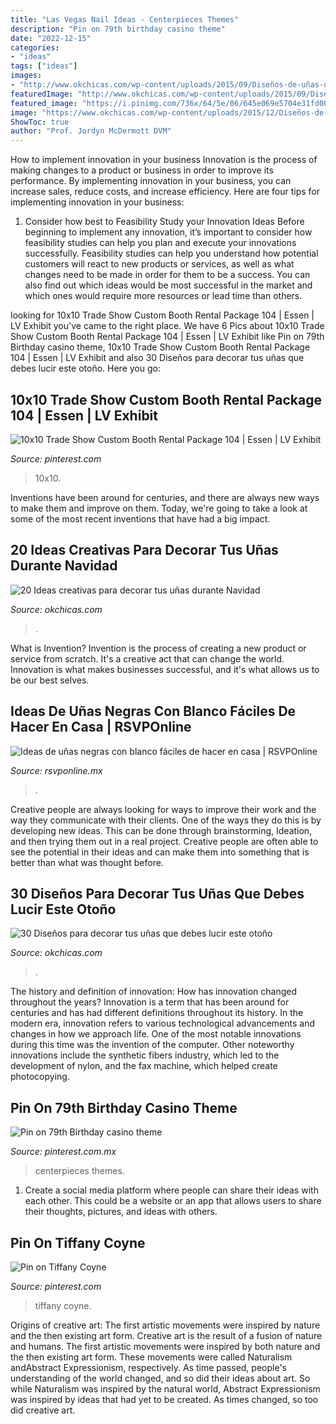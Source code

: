 ```yaml
---
title: "Las Vegas Nail Ideas - Centerpieces Themes"
description: "Pin on 79th birthday casino theme"
date: "2022-12-15"
categories:
- "ideas"
tags: ["ideas"]
images:
- "http://www.okchicas.com/wp-content/uploads/2015/09/Diseños-de-uñas-decoradas-6.jpg"
featuredImage: "http://www.okchicas.com/wp-content/uploads/2015/09/Diseños-de-uñas-decoradas-6.jpg"
featured_image: "https://i.pinimg.com/736x/64/5e/06/645e069e5704e31fd00d684d6de59d03.jpg"
image: "https://www.okchicas.com/wp-content/uploads/2015/12/Diseños-de-uñas-navideños-19.jpg"
ShowToc: true
author: "Prof. Jordyn McDermott DVM"
---
```



How to implement innovation in your business
Innovation is the process of making changes to a product or business in order to improve its performance. By implementing innovation in your business, you can increase sales, reduce costs, and increase efficiency. Here are four tips for implementing innovation in your business:
1. Consider how best to Feasibility Study your Innovation Ideas
Before beginning to implement any innovation, it’s important to consider how feasibility studies can help you plan and execute your innovations successfully. Feasibility studies can help you understand how potential customers will react to new products or services, as well as what changes need to be made in order for them to be a success. You can also find out which ideas would be most successful in the market and which ones would require more resources or lead time than others.


	

		
looking for 10x10 Trade Show Custom Booth Rental Package 104 | Essen | LV Exhibit you've came to the right place. We have 6 Pics about 10x10 Trade Show Custom Booth Rental Package 104 | Essen | LV Exhibit like Pin on 79th Birthday casino theme, 10x10 Trade Show Custom Booth Rental Package 104 | Essen | LV Exhibit and also 30 Diseños para decorar tus uñas que debes lucir este otoño. Here you go:
		
    
## 10x10 Trade Show Custom Booth Rental Package 104 | Essen | LV Exhibit

<img loading=lazy src="https://i.pinimg.com/736x/3d/e9/68/3de968391a63f2802d5bb18c1a8a28c1.jpg" onerror="this.onerror=null;this.src='https://tse3.mm.bing.net/th?id=OIP.fAzGW-Z6foHDLN3f8lNHWQHaLH&amp;pid=15.1';" alt="10x10 Trade Show Custom Booth Rental Package 104 | Essen | LV Exhibit">

_Source: pinterest.com_

>10x10. 

	

Inventions have been around for centuries, and there are always new ways to make them and improve on them. Today, we're going to take a look at some of the most recent inventions that have had a big impact.

    
## 20 Ideas Creativas Para Decorar Tus Uñas Durante Navidad

<img loading=lazy src="https://www.okchicas.com/wp-content/uploads/2015/12/Diseños-de-uñas-navideños-19.jpg" onerror="this.onerror=null;this.src='https://tse2.mm.bing.net/th?id=OIP.AuomM0dl9AaLXrSDvtBYTAHaKZ&amp;pid=15.1';" alt="20 Ideas creativas para decorar tus uñas durante Navidad">

_Source: okchicas.com_

>. 

	

What is Invention?
Invention is the process of creating a new product or service from scratch. It's a creative act that can change the world. Innovation is what makes businesses successful, and it's what allows us to be our best selves.

    
## Ideas De Uñas Negras Con Blanco Fáciles De Hacer En Casa | RSVPOnline

<img loading=lazy src="https://cdn2.rsvponline.mx/files/rsvp/styles/serie_image_logo/public/images/galleries/2020/5_foto_del_perfil_de_angelsnails_pefki.jpg" onerror="this.onerror=null;this.src='https://tse3.mm.bing.net/th?id=OIP.69-m-xS2OqEnoCFVh3QUgwHaFj&amp;pid=15.1';" alt="Ideas de uñas negras con blanco fáciles de hacer en casa | RSVPOnline">

_Source: rsvponline.mx_

>. 

	

Creative people are always looking for ways to improve their work and the way they communicate with their clients. One of the ways they do this is by developing new ideas. This can be done through brainstorming, Ideation, and then trying them out in a real project. Creative people are often able to see the potential in their ideas and can make them into something that is better than what was thought before.

    
## 30 Diseños Para Decorar Tus Uñas Que Debes Lucir Este Otoño

<img loading=lazy src="http://www.okchicas.com/wp-content/uploads/2015/09/Diseños-de-uñas-decoradas-6.jpg" onerror="this.onerror=null;this.src='https://tse3.mm.bing.net/th?id=OIP.dy_0TCd6YhbHFTxi4_S_DgHaL8&amp;pid=15.1';" alt="30 Diseños para decorar tus uñas que debes lucir este otoño">

_Source: okchicas.com_

>. 

	

The history and definition of innovation: How has innovation changed throughout the years?
Innovation is a term that has been around for centuries and has had different definitions throughout its history. In the modern era, innovation refers to various technological advancements and changes in how we approach life. One of the most notable innovations during this time was the invention of the computer. Other noteworthy innovations include the synthetic fibers industry, which led to the development of nylon, and the fax machine, which helped create photocopying.

    
## Pin On 79th Birthday Casino Theme

<img loading=lazy src="https://i.pinimg.com/736x/64/5e/06/645e069e5704e31fd00d684d6de59d03.jpg" onerror="this.onerror=null;this.src='https://tse3.mm.bing.net/th?id=OIP.IggDxOf2dK_fLf8EWm6e5wHaJ3&amp;pid=15.1';" alt="Pin on 79th Birthday casino theme">

_Source: pinterest.com.mx_

>centerpieces themes. 

	

1. Create a social media platform where people can share their ideas with each other. This could be a website or an app that allows users to share their thoughts, pictures, and ideas with others. 

    
## Pin On Tiffany Coyne

<img loading=lazy src="https://i.pinimg.com/736x/40/a6/09/40a609cec4f713252cda02348bb87466.jpg" onerror="this.onerror=null;this.src='https://tse3.mm.bing.net/th?id=OIP.2iN1CnYb4H9RXDfmoyuUqQHaNI&amp;pid=15.1';" alt="Pin on Tiffany Coyne">

_Source: pinterest.com_

>tiffany coyne. 

	

Origins of creative art: The first artistic movements were inspired by nature and the then existing art form.
Creative art is the result of a fusion of nature and humans. The first artistic movements were inspired by both nature and the then existing art form. These movements were called Naturalism andAbstract Expressionism, respectively. As time passed, people's understanding of the world changed, and so did their ideas about art. So while Naturalism was inspired by the natural world, Abstract Expressionism was inspired by ideas that had yet to be created. As times changed, so too did creative art.

